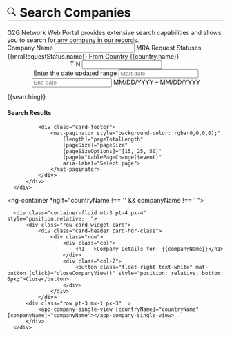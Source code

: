 

<div class="container-fluid  "  >   
  <h1 class="  px-4 pt-4 pb-2 " style="border-bottom: 2px solid rgba(0, 60, 110, 0.15);">
      <svg xmlns="http://www.w3.org/2000/svg" width="22" height="22" fill="currentColor" class="bi bi-search" viewBox="0 0 18 18">
          <path d="M11.742 10.344a6.5 6.5 0 1 0-1.397 1.398h-.001q.044.06.098.115l3.85 3.85a1 1 0 0 0 1.415-1.414l-3.85-3.85a1 1 0 0 0-.115-.1zM12 6.5a5.5 5.5 0 1 1-11 0 5.5 5.5 0 0 1 11 0"/>
      </svg>
      Search Companies
  </h1>
</div>  


<div class="row mx-4 pb-3">
  G2G Network Web Portal provides extensive search capabilities and allows you to search for any company in our records.
</div> 

<div class="input-container pb-3">
  <div class="filters-container">
    <div class="filters-row">
    <mat-form-field class="search-form-field" style="width: 200px;">
      <mat-label>Company Name</mat-label>
      <input matInput type="text" [(ngModel)]="cmpnySearchParam.cmpnyName">
    </mat-form-field>
    <mat-form-field class="search-form-field" style="width:300px">
      <mat-label>MRA Request Statuses</mat-label>
      <mat-select [formControl]="statusesForm" multiple>
          <mat-option *ngFor="let mraRequestStatus of MRAList"
              [value]="mraRequestStatus.value">{{mraRequestStatus.name}}</mat-option>
      </mat-select>
    </mat-form-field>
    <mat-form-field class="search-form-field">
      <mat-label>From Country</mat-label>
      <mat-select [formControl]="countriesForm" multiple>
          <mat-option *ngFor="let country of mainCountries.list" [value]="country.IsoCd">
              <span *ngIf="country.name !== undefined && country.name.length>2" class="flag-input fi fi-{{country.IsoCd?.toLowerCase()}}"></span>
              {{country.name}}
          </mat-option>
      </mat-select>
    </mat-form-field>
    </div>
    <div class="filters-row" style="text-align: center;">
    <mat-form-field class="search-form-field" style="width: 200px;">
        <mat-label>TIN</mat-label>
        <input matInput type="text" [(ngModel)]="cmpnySearchParam.tin">
    </mat-form-field>
    <form [formGroup]="dateRangeForm">
      <mat-form-field class="search-form-field" style="width: 300px;">
        <mat-label>Enter the date updated range</mat-label>
        <mat-date-range-input [rangePicker]="picker" formGroupName="dateRange">
          <input matStartDate formControlName="start" placeholder="Start date">
          <input matEndDate formControlName="end" placeholder="End date">
        </mat-date-range-input>
        <mat-hint>MM/DD/YYYY – MM/DD/YYYY</mat-hint>
        <mat-datepicker-toggle matIconSuffix [for]="picker"></mat-datepicker-toggle>
        <mat-date-range-picker #picker></mat-date-range-picker>
      </mat-form-field>
    </form>
    </div>
  </div>
</div>

<div class="searching-container" *ngIf="searching.length>0">
  <mat-progress-spinner class="spinner" [mode]="'indeterminate'"></mat-progress-spinner>
  <div class="searching-text">
      {{searching}}
  </div>
</div>

<div class="container-fluid"  style="  position: relative;  " *ngIf="searching.length===0">                
  <div class="row">
      <div class="col ">
          <div class="card widget-card">
              <div class="card-header card-hdr-class">
                  <div class="row">
                      <div class="col">
                          <h4 class="card-title mb-1 pt-1" >Search Results</h4> 
                      </div>
                  </div> 
              </div>
              <div class="card-body px-0 pb-0 " >
                <app-companies-table class="companies-table" *ngIf="companiesList.length>0"
                  [headers]="['index', 'name', 'country', 'g2g_id', 'company_id', 'status', 'status_updated']"
                  [filters]="['name', 'address', 'status', 'tin', 'g2g_id']"
                  [companies]="companiesList">
                </app-companies-table>                       
              </div>
              
              <div class="card-footer">
                  <mat-paginator style="background-color: rgba(0,0,0,0);"
                      [length]="pageTotalLength" 
                      [pageSize]="pageSize"
                      [pageSizeOptions]="[15, 25, 50]"
                      (page)="tablePageChange($event)"
                      aria-label="Select page">
                  </mat-paginator>
              </div>
          </div>
      </div>
  </div>
</div>




<ng-container *ngIf="countryName !== '' && companyName !=='' ">
  
      <div class="container-fluid mt-3 pt-4 px-4" style="position:relative;  ">
          <div class="row card widget-card"> 
              <div class="card-header card-hdr-class">
                  <div class="row">
                      <div class="col">
                          <h1   >Company Details for: {{companyName}}</h1>
                      </div>
                      <div class="col-2">
                          <button class="float-right text-white" mat-button (click)="closeCompanyView()" style="position: relative; bottom: 0px;">Close</button>
                      </div>
                  </div>
              </div>
          <div class="row pt-3 mx-1 px-3"  >
              <app-company-single-view [countryName]="countryName" [companyName]="companyName"></app-company-single-view>
          </div>
      </div>
  </div>
</ng-container>
